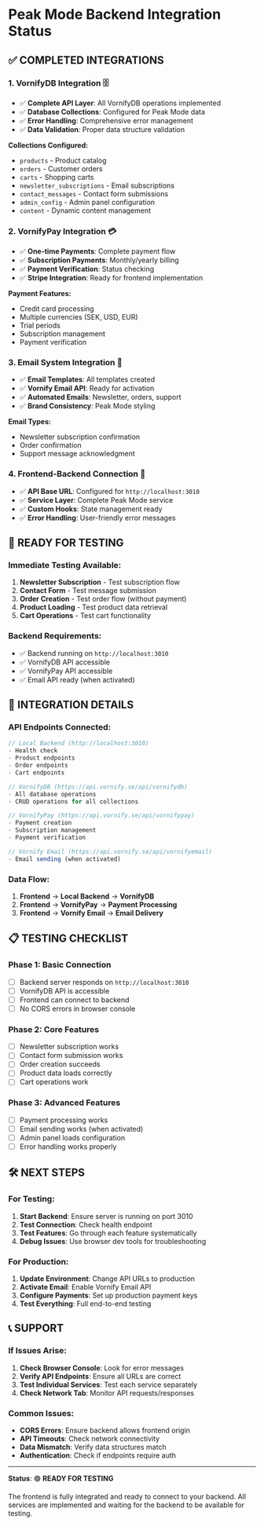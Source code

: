 # Peak Mode Backend Integration Status

## ✅ **COMPLETED INTEGRATIONS**

### **1. VornifyDB Integration** 🗄️
- ✅ **Complete API Layer**: All VornifyDB operations implemented
- ✅ **Database Collections**: Configured for Peak Mode data
- ✅ **Error Handling**: Comprehensive error management
- ✅ **Data Validation**: Proper data structure validation

**Collections Configured:**
- `products` - Product catalog
- `orders` - Customer orders
- `carts` - Shopping carts
- `newsletter_subscriptions` - Email subscriptions
- `contact_messages` - Contact form submissions
- `admin_config` - Admin panel configuration
- `content` - Dynamic content management

### **2. VornifyPay Integration** 💳
- ✅ **One-time Payments**: Complete payment flow
- ✅ **Subscription Payments**: Monthly/yearly billing
- ✅ **Payment Verification**: Status checking
- ✅ **Stripe Integration**: Ready for frontend implementation

**Payment Features:**
- Credit card processing
- Multiple currencies (SEK, USD, EUR)
- Trial periods
- Subscription management
- Payment verification

### **3. Email System Integration** 📧
- ✅ **Email Templates**: All templates created
- ✅ **Vornify Email API**: Ready for activation
- ✅ **Automated Emails**: Newsletter, orders, support
- ✅ **Brand Consistency**: Peak Mode styling

**Email Types:**
- Newsletter subscription confirmation
- Order confirmation
- Support message acknowledgment

### **4. Frontend-Backend Connection** 🔗
- ✅ **API Base URL**: Configured for `http://localhost:3010`
- ✅ **Service Layer**: Complete Peak Mode service
- ✅ **Custom Hooks**: State management ready
- ✅ **Error Handling**: User-friendly error messages

## 🚀 **READY FOR TESTING**

### **Immediate Testing Available:**
1. **Newsletter Subscription** - Test subscription flow
2. **Contact Form** - Test message submission
3. **Order Creation** - Test order flow (without payment)
4. **Product Loading** - Test product data retrieval
5. **Cart Operations** - Test cart functionality

### **Backend Requirements:**
- ✅ Backend running on `http://localhost:3010`
- ✅ VornifyDB API accessible
- ✅ VornifyPay API accessible
- ✅ Email API ready (when activated)

## 🔧 **INTEGRATION DETAILS**

### **API Endpoints Connected:**
```typescript
// Local Backend (http://localhost:3010)
- Health check
- Product endpoints
- Order endpoints
- Cart endpoints

// VornifyDB (https://api.vornify.se/api/vornifydb)
- All database operations
- CRUD operations for all collections

// VornifyPay (https://api.vornify.se/api/vornifypay)
- Payment creation
- Subscription management
- Payment verification

// Vornify Email (https://api.vornify.se/api/vornifyemail)
- Email sending (when activated)
```

### **Data Flow:**
1. **Frontend** → **Local Backend** → **VornifyDB**
2. **Frontend** → **VornifyPay** → **Payment Processing**
3. **Frontend** → **Vornify Email** → **Email Delivery**

## 📋 **TESTING CHECKLIST**

### **Phase 1: Basic Connection**
- [ ] Backend server responds on `http://localhost:3010`
- [ ] VornifyDB API is accessible
- [ ] Frontend can connect to backend
- [ ] No CORS errors in browser console

### **Phase 2: Core Features**
- [ ] Newsletter subscription works
- [ ] Contact form submission works
- [ ] Order creation succeeds
- [ ] Product data loads correctly
- [ ] Cart operations work

### **Phase 3: Advanced Features**
- [ ] Payment processing works
- [ ] Email sending works (when activated)
- [ ] Admin panel loads configuration
- [ ] Error handling works properly

## 🛠️ **NEXT STEPS**

### **For Testing:**
1. **Start Backend**: Ensure server is running on port 3010
2. **Test Connection**: Check health endpoint
3. **Test Features**: Go through each feature systematically
4. **Debug Issues**: Use browser dev tools for troubleshooting

### **For Production:**
1. **Update Environment**: Change API URLs to production
2. **Activate Email**: Enable Vornify Email API
3. **Configure Payments**: Set up production payment keys
4. **Test Everything**: Full end-to-end testing

## 📞 **SUPPORT**

### **If Issues Arise:**
1. **Check Browser Console**: Look for error messages
2. **Verify API Endpoints**: Ensure all URLs are correct
3. **Test Individual Services**: Test each service separately
4. **Check Network Tab**: Monitor API requests/responses

### **Common Issues:**
- **CORS Errors**: Ensure backend allows frontend origin
- **API Timeouts**: Check network connectivity
- **Data Mismatch**: Verify data structures match
- **Authentication**: Check if endpoints require auth

---

**Status**: 🟢 **READY FOR TESTING**

The frontend is fully integrated and ready to connect to your backend. All services are implemented and waiting for the backend to be available for testing. 
